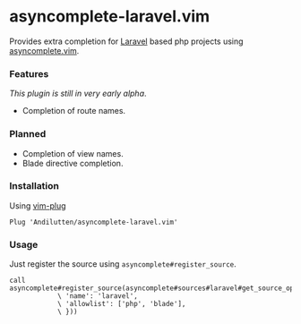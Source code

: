 # asyncomplete-laravel.vim

Provides extra completion for [Laravel](https://laravel.com) based php projects using
[asyncomplete.vim](https://github.com/prabirshrestha/asyncomplete.vim).

### Features

*This plugin is still in very early alpha*.

- Completion of route names.

### Planned

- Completion of view names.
- Blade directive completion.

### Installation

Using [vim-plug](https://github.com/junegunn/vim-plug)

```vim
Plug 'Andilutten/asyncomplete-laravel.vim'
```

### Usage

Just register the source using `asyncomplete#register_source`.

```vim
call asyncomplete#register_source(asyncomplete#sources#laravel#get_source_options({
			\ 'name': 'laravel',
			\ 'allowlist': ['php', 'blade'],
			\ }))
```

